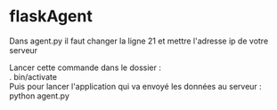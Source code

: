 # flaskAgent

Dans agent.py il faut changer la ligne 21 et mettre l'adresse ip de votre serveur

Lancer cette commande dans le dossier :   
 . bin/activate  
 Puis pour lancer l'application qui va envoyé les données au serveur :   
 python agent.py
 
